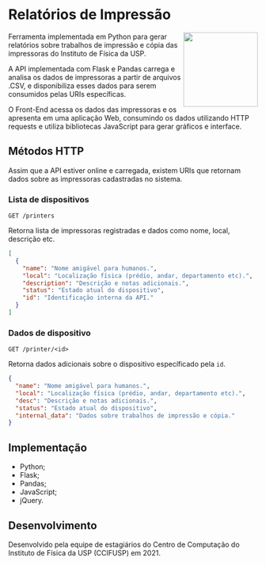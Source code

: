# Relatórios de Impressão

<img src="http://portal.if.usp.br/ccifusp/sites/portal.if.usp.br.ccifusp/files/simbolo%20para%20site_1.png" width="150px" align="right">

Ferramenta implementada em Python para gerar relatórios sobre trabalhos de impressão e cópia das impressoras do Instituto de Física da USP.

A API implementada com Flask e Pandas carrega e analisa os dados de impressoras a partir de arquivos .CSV, e disponibiliza esses dados para serem consumidos pelas URIs específicas.

O Front-End acessa os dados das impressoras e os apresenta em uma aplicação Web, consumindo os dados utilizando HTTP requests e utiliza bibliotecas JavaScript para gerar gráficos e interface.

## Métodos HTTP

Assim que a API estiver online e carregada, existem URIs que retornam dados sobre as impressoras cadastradas no sistema.

### Lista de dispositivos

`GET /printers`

Retorna lista de impressoras registradas e dados como nome, local, descrição etc.

```json
[
  {
    "name": "Nome amigável para humanos.",
    "local": "Localização física (prédio, andar, departamento etc).",
    "description": "Descrição e notas adicionais.",
    "status": "Estado atual do dispositivo",
    "id": "Identificação interna da API."
  }
]
```

### Dados de dispositivo

`GET /printer/<id>`

Retorna dados adicionais sobre o dispositivo específicado pela `id`.

```json
{
  "name": "Nome amigável para humanos.",
  "local": "Localização física (prédio, andar, departamento etc).",
  "desc": "Descrição e notas adicionais.",
  "status": "Estado atual do dispositivo",
  "internal_data": "Dados sobre trabalhos de impressão e cópia."
}
```

## Implementação

- Python;
- Flask;
- Pandas;
- JavaScript;
- jQuery.

## Desenvolvimento

Desenvolvido pela equipe de estagiários do Centro de Computação do Instituto de Física da USP (CCIFUSP) em 2021.